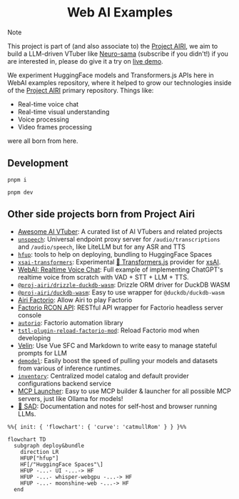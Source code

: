 <h1 align="center">Web AI Examples</h1>

> [!NOTE]
>
> This project is part of (and also associate to) the [Project AIRI](https://github.com/moeru-ai/airi), we aim to build a LLM-driven VTuber like [Neuro-sama](https://www.youtube.com/@Neurosama) (subscribe if you didn't!) if you are interested in, please do give it a try on [live demo](https://airi.moeru.ai).
>
> We experiment HuggingFace models and Transformers.js APIs here in WebAI examples repository, where it helped to grow our technologies inside of the [Project AIRI](https://github.com/moeru-ai/airi) primary repository. Things like:
>
> - Real-time voice chat
> - Real-time visual understanding
> - Voice processing
> - Video frames processing
>
> were all born from here.

## Development

```shell
pnpm i
```

```shell
pnpm dev
```

## Other side projects born from Project Airi

- [Awesome AI VTuber](https://github.com/proj-airi/awesome-ai-vtuber): A curated list of AI VTubers and related projects
- [`unspeech`](https://github.com/moeru-ai/unspeech): Universal endpoint proxy server for `/audio/transcriptions` and `/audio/speech`, like LiteLLM but for any ASR and TTS
- [`hfup`](https://github.com/moeru-ai/hfup): tools to help on deploying, bundling to HuggingFace Spaces
- [`xsai-transformers`](https://github.com/moeru-ai/xsai-transformers): Experimental [🤗 Transformers.js](https://github.com/huggingface/transformers.js) provider for [xsAI](https://github.com/moeru-ai/xsai).
- [WebAI: Realtime Voice Chat](https://github.com/proj-airi/webai-realtime-voice-chat): Full example of implementing ChatGPT's realtime voice from scratch with VAD + STT + LLM + TTS.
- [`@proj-airi/drizzle-duckdb-wasm`](https://github.com/moeru-ai/airi/tree/main/packages/drizzle-duckdb-wasm/README.md): Drizzle ORM driver for DuckDB WASM
- [`@proj-airi/duckdb-wasm`](https://github.com/moeru-ai/airi/tree/main/packages/duckdb-wasm/README.md): Easy to use wrapper for `@duckdb/duckdb-wasm`
- [Airi Factorio](https://github.com/moeru-ai/airi-factorio): Allow Airi to play Factorio
- [Factorio RCON API](https://github.com/nekomeowww/factorio-rcon-api): RESTful API wrapper for Factorio headless server console
- [`autorio`](https://github.com/moeru-ai/airi-factorio/tree/main/packages/autorio): Factorio automation library
- [`tstl-plugin-reload-factorio-mod`](https://github.com/moeru-ai/airi-factorio/tree/main/packages/tstl-plugin-reload-factorio-mod): Reload Factorio mod when developing
- [Velin](https://github.com/luoling8192/velin): Use Vue SFC and Markdown to write easy to manage stateful prompts for LLM
- [`demodel`](https://github.com/moeru-ai/demodel): Easily boost the speed of pulling your models and datasets from various of inference runtimes.
- [`inventory`](https://github.com/moeru-ai/inventory): Centralized model catalog and default provider configurations backend service
- [MCP Launcher](https://github.com/moeru-ai/mcp-launcher): Easy to use MCP builder & launcher for all possible MCP servers, just like Ollama for models!
- [🥺 SAD](https://github.com/moeru-ai/sad): Documentation and notes for self-host and browser running LLMs.

```mermaid
%%{ init: { 'flowchart': { 'curve': 'catmullRom' } } }%%

flowchart TD
  subgraph deploy&bundle
    direction LR
    HFUP["hfup"]
    HF[/"HuggingFace Spaces"\]
    HFUP -...- UI -...-> HF
    HFUP -...- whisper-webgpu -...-> HF
    HFUP -...- moonshine-web -...-> HF
  end
```
